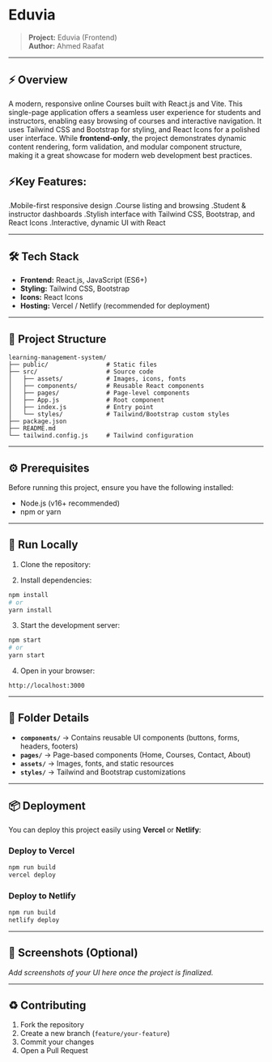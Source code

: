 # Eduvia


> **Project:** Eduvia (Frontend)
></br>
> **Author:** Ahmed Raafat
></br>


---

## ⚡ Overview

A modern, responsive online Courses built with React.js and Vite. This single-page application offers a seamless user experience for students and instructors, enabling easy browsing of courses and interactive navigation. It uses Tailwind CSS and Bootstrap for styling, and React Icons for a polished user interface. While **frontend-only**, the project demonstrates dynamic content rendering, form validation, and modular component structure, making it a great showcase for modern web development best practices.


## ⚡Key Features:

.Mobile-first responsive design
.Course listing and browsing
.Student & instructor dashboards
.Stylish interface with Tailwind CSS, Bootstrap, and React Icons
.Interactive, dynamic UI with React

---

## 🛠️ Tech Stack

* **Frontend:** React.js, JavaScript (ES6+)
* **Styling:** Tailwind CSS, Bootstrap
* **Icons:** React Icons
* **Hosting:** Vercel / Netlify (recommended for deployment)

---

## 📁 Project Structure

```
learning-management-system/
├── public/                # Static files
├── src/                   # Source code
│   ├── assets/            # Images, icons, fonts
│   ├── components/        # Reusable React components
│   ├── pages/             # Page-level components
│   ├── App.js             # Root component
│   ├── index.js           # Entry point
│   └── styles/            # Tailwind/Bootstrap custom styles
├── package.json
├── README.md
└── tailwind.config.js     # Tailwind configuration
```

---

## ⚙️ Prerequisites

Before running this project, ensure you have the following installed:

* Node.js (v16+ recommended)
* npm or yarn

---

## 🚀 Run Locally

1. Clone the repository:



2. Install dependencies:

```bash
npm install
# or
yarn install
```

3. Start the development server:

```bash
npm start
# or
yarn start
```

4. Open in your browser:

```
http://localhost:3000
```

---

## 🧩 Folder Details

* **`components/`** → Contains reusable UI components (buttons, forms, headers, footers)
* **`pages/`** → Page-based components (Home, Courses, Contact, About)
* **`assets/`** → Images, fonts, and static resources
* **`styles/`** → Tailwind and Bootstrap customizations

---

## 📦 Deployment

You can deploy this project easily using **Vercel** or **Netlify**:

### Deploy to Vercel

```bash
npm run build
vercel deploy
```

### Deploy to Netlify

```bash
npm run build
netlify deploy
```

---

## 📸 Screenshots (Optional)

*Add screenshots of your UI here once the project is finalized.*

---

## ♻️ Contributing

1. Fork the repository
2. Create a new branch (`feature/your-feature`)
3. Commit your changes
4. Open a Pull Request


